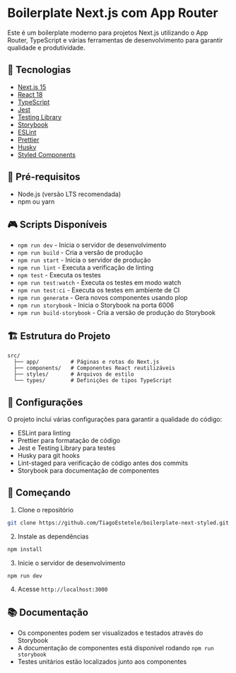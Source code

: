 # Boilerplate Next.js com App Router

Este é um boilerplate moderno para projetos Next.js utilizando o App Router, TypeScript e várias ferramentas de desenvolvimento para garantir qualidade e produtividade.

## 🚀 Tecnologias

- [Next.js 15](https://nextjs.org/)
- [React 18](https://reactjs.org/)
- [TypeScript](https://www.typescriptlang.org/)
- [Jest](https://jestjs.io/)
- [Testing Library](https://testing-library.com/)
- [Storybook](https://storybook.js.org/)
- [ESLint](https://eslint.org/)
- [Prettier](https://prettier.io/)
- [Husky](https://typicode.github.io/husky/)
- [Styled Components](https://styled-components.com/)

## 📝 Pré-requisitos

- Node.js (versão LTS recomendada)
- npm ou yarn

## 🎮 Scripts Disponíveis

- `npm run dev` - Inicia o servidor de desenvolvimento
- `npm run build` - Cria a versão de produção
- `npm run start` - Inicia o servidor de produção
- `npm run lint` - Executa a verificação de linting
- `npm test` - Executa os testes
- `npm run test:watch` - Executa os testes em modo watch
- `npm run test:ci` - Executa os testes em ambiente de CI
- `npm run generate` - Gera novos componentes usando plop
- `npm run storybook` - Inicia o Storybook na porta 6006
- `npm run build-storybook` - Cria a versão de produção do Storybook

## 🏗️ Estrutura do Projeto

```
src/
  ├── app/          # Páginas e rotas do Next.js
  ├── components/   # Componentes React reutilizáveis
  ├── styles/       # Arquivos de estilo
  └── types/        # Definições de tipos TypeScript
```

## 🔧 Configurações

O projeto inclui várias configurações para garantir a qualidade do código:

- ESLint para linting
- Prettier para formatação de código
- Jest e Testing Library para testes
- Husky para git hooks
- Lint-staged para verificação de código antes dos commits
- Storybook para documentação de componentes

## 🚀 Começando

1. Clone o repositório

```bash
git clone https://github.com/TiagoEstetele/boilerplate-next-styled.git
```

2. Instale as dependências

```bash
npm install
```

3. Inicie o servidor de desenvolvimento

```bash
npm run dev
```

4. Acesse `http://localhost:3000`

## 📚 Documentação

- Os componentes podem ser visualizados e testados através do Storybook
- A documentação de componentes está disponível rodando `npm run storybook`
- Testes unitários estão localizados junto aos componentes

